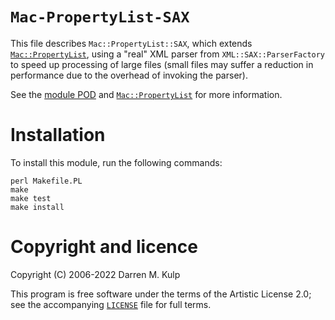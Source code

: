 # `Mac-PropertyList-SAX`

This file describes `Mac::PropertyList::SAX`, which extends [`Mac::PropertyList`][mp],
using a "real" XML parser from `XML::SAX::ParserFactory` to speed up processing
of large files (small files may suffer a reduction in performance due to the
overhead of invoking the parser).

See the [module POD][pod] and [`Mac::PropertyList`][mp] for more information.

# Installation

To install this module, run the following commands:

    perl Makefile.PL
    make
    make test
    make install


# Copyright and licence

Copyright (C) 2006-2022 Darren M. Kulp

This program is free software under the terms of the Artistic License 2.0; see
the accompanying [`LICENSE`][lic] file for full terms.

[pod]: README.pod
[mp]: https://github.com/briandfoy/mac-propertylist
[lic]: LICENSE

